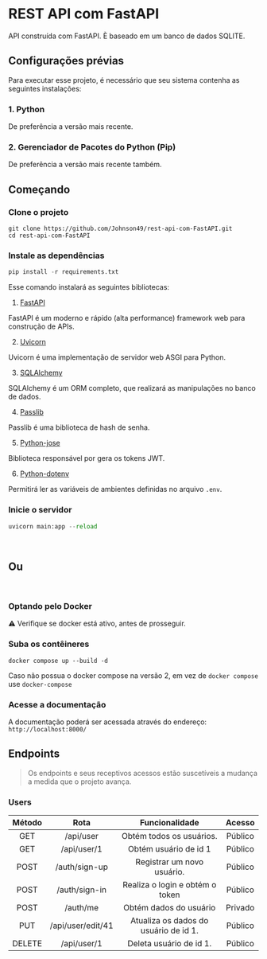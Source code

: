 # REST API com FastAPI

API construída com FastAPI. È baseado em um banco de dados SQLITE.

## Configurações prévias

Para executar esse projeto, é necessário que seu sistema contenha as seguintes instalações:

### 1. Python

De preferência a versão mais recente.

### 2. Gerenciador de Pacotes do Python (Pip)

De preferência a versão mais recente também.

## Começando

### Clone o projeto

```shell
git clone https://github.com/Johnson49/rest-api-com-FastAPI.git
cd rest-api-com-FastAPI
```

### Instale as dependências

```python
pip install -r requirements.txt
```

Esse comando instalará as seguintes bibliotecas:

1. [FastAPI](https://fastapi.tiangolo.com)

FastAPI é um moderno e rápido (alta performance) framework web para construção de APIs.

2. [Uvicorn](https://www.uvicorn.org)

Uvicorn é uma implementação de servidor web ASGI para Python.

3. [SQLAlchemy](https://www.sqlalchemy.org)

SQLAlchemy é um ORM completo, que realizará as manipulações no banco de dados.

4. [Passlib](https://passlib.readthedocs.io/en/stable/)

Passlib é uma biblioteca de hash de senha.

5. [Python-jose](https://python-jose.readthedocs.io/en/latest/)

Biblioteca responsável por gera os tokens JWT.

6. [Python-dotenv](https://pypi.org/project/python-dotenv/)

Permitirá ler as variáveis de ambientes definidas no arquivo `.env`.

### Inicie o servidor

```python
uvicorn main:app --reload
```

<br>

## Ou

<br>

### Optando pelo Docker  

:warning: Verifique se docker está ativo, antes de prosseguir.

### Suba os contêineres

```shell
docker compose up --build -d
```

Caso não possua o docker compose na versão 2, em vez de `docker compose` use `docker-compose`

### Acesse a documentação

A documentação poderá ser acessada através do endereço: `http://localhost:8000/`
## Endpoints

> Os endpoints e seus receptivos acessos estão suscetíveis a mudança a medida que o projeto avança.

### Users

|Método|Rota| Funcionalidade| Acesso |
|:-------:|:-----:|:------:|:------:|
|GET | /api/user | Obtém todos os usuários. | Público |
|GET |  /api/user/1 | Obtém usuário de id 1| Público |
|POST | /auth/sign-up | Registrar um novo usuário. | Público |
|POST | /auth/sign-in | Realiza o login e obtém o token | Público |
|POST | /auth/me | Obtém dados do usuário | Privado |
| PUT | /api/user/edit/41| Atualiza os dados do usuário de id 1.| Público |
| DELETE | /api/user/1 | Deleta usuário de id 1. | Público |

